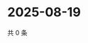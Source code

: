 # 2025-08-19

共 0 条

<!-- BEGIN ZHIHUVIDEO -->
<!-- 最后更新时间 Tue Aug 19 2025 15:11:57 GMT+0800 (China Standard Time) -->

<!-- END ZHIHUVIDEO -->
